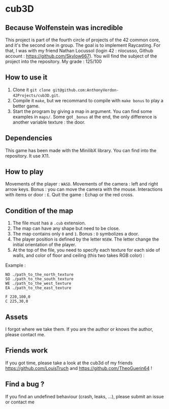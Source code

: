 # cub3D 

## Because Wolfenstein was incredible

This project is part of the fourth circle of projects of the 42 common core, and it's the second one in group. The goal is to implement Raycasting. For that, I was with my friend Nathan Locussol (login 42 : nlocusso, Github account : https://github.com/Skylow667). You will find the subject of the project into the repository. My grade : 125/100

## How to use it

1. Clone it `git clone git@github.com:AnthonyVerdon-42Projects/cub3D.git`.
2. Compile it `make`, but we recommand to compile with `make bonus` to play a better game.
3. Start the program by giving a map in argument. You can find some examples in `maps/`. Some got `_bonus` at the end, the only difference is another variable texture : the door.

## Dependencies

This game has been made with the MinilibX library. You can find into the repository. It use X11.

## How to play

Movements of the player : `WASD`.
Movements of the camera : left and right arrow keys. Bonus : you can move the camera with the mouse.
Interactions with items or door : `E`.
Quit the game : Echap or the red cross.

## Condition of the map

1. The file must has a `.cub` extension.
2. The map can have any shape but need to be close.
3. The map contains only `0` and `1`. Bonus : `D` symbolizes a door.
4. The player position is defined by the letter `NSEW`. The letter change the initial orientation of the player.
5. At the top of the file, you need to specify each texture for each side of walls, and color of floor and ceiling (this two takes RGB color) :

Example :
```
NO ./path_to_the_north_texture
SO ./path_to_the_south_texture
WE ./path_to_the_west_texture
EA ./path_to_the_east_texture

F 220,100,0
C 225,30,0
```

## Assets

I forgot where we take them. If you are the author or knows the author, please contact me.

## Friends work

If you got time, please take a look at the cub3d of my friends https://github.com/LouisTruch and https://github.com/TheoGuerin64 !

## Find a bug ?

If you find an undefined behaviour (crash, leaks, ...), please submit an issue or contact me
